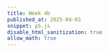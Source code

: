 ```yaml
---
title: Week 4b
published_at: 2025-04-03
snippet: p5.js
disable_html_sanitization: true
allow_math: true
---
```


<script src="./scripts/p5.js"></script>

<canvas id="p5_example"></canvas>

<script>
    const cnv = document.getElementById ("p5_example")
    const w = cnv.parentNode.scrollWidth
    const h = w * 9 / 16


    // declaring a variable and assigning to it, an empty object
const faller  = {}

// declaring a variable and assigning to it, an empty array
const fallers = []
let bg

function setup() {
 createCanvas (w, h, P2D, cnv)//this is to make it fullscreen
  noStroke ()// to ensure there is no stroke
  colorMode (HSB)//enableing different colours
   // Assigning an array of two randomly generated colors to the faller object.
  faller.colours = [ rand_col (), rand_col () ]
  // Defining starting points for the animation, where elements will begin falling from.
  faller.start_points = [
    { x: 0, y: height / 2 },
    { x: 0, y: 0 },
    { x: width / 4, y: 0 },
    { x: width / 2, y: 0 },
    { x: width * 3 / 4, y: 0 },
    { x: width, y: 0 },
    { x: width, y: height / 2 },
  ]
  faller.end_points = []// Empty array to store end points for faller animation.
  for (let i = 1; i < 8; i++) {// Looping 7 times to define end points where falling motion will stop.
    faller.end_points.push ({
      x: i * width / 8,// End X positions evenly spaced across the width.
      y: height// End Y positions always at the bottom of the screen.
    })
  }  // Creating an array of 7 randomly generated curve values for animation smoothness.
  faller.curves = new Array (7).fill ().map (rand_curve)
  faller.phase  = 0 // Initializing phase to 0, which will be used to control animation progression.
    // Creating a copy of the faller object and adding it to the fallers array.
  fallers.push (Object.assign ({}, faller))
    // Assign a random color to the background.
  bg = rand_col ()
}

function draw() {
   // Set the background color.
  background (bg)
   // Every 40 frames, create a new faller and update background color.
  if (frameCount % 40 == 0) {
    const new_faller = Object.assign ({}, faller)
    new_faller.colours = [ bg, rand_col () ] // The new faller gets a new color combination.
    new_faller.curves = new Array (7).fill ().map (rand_curve) // Generate new curves for smooth animation variation.
    // Reverse the fallers array, add the new faller, and reverse back.
    fallers.reverse ()
    fallers.push (new_faller)
    fallers.reverse ()
    bg = rand_col () // Assign a new random background color.
  }
  
  const redundant = [] // Array to store indices of fallers that have finished their animation.
  
  fallers.forEach ((f, i) => {// Iterate through each faller in the fallers array.
    colorMode (RGB)// Switch to RGB mode for color interpolation.
    fill (lerpColor (f.colours[0], f.colours[1], f.phase)) // Set the fill color by blending between the two colors based on phase progression.
    beginShape ()  // Begin drawing the shape.
    vertex (0, height) // Start at the bottom-left corner of the canvas.
      // Loop through each start point and calculate its position using phase.
    f.start_points.forEach ((s, i) => {
      const p = find_point (s, f.end_points[i], f.phase ** f.curves[i])
      vertex (p.x, p.y)
    })  // End at the bottom-right corner of the canvas.
    vertex (width, height)
    endShape ()
    f.phase += 0.008
    if (f.phase > 1) redundant.push (i)
  })
  //unsure
  redundant.forEach (n => fallers.splice (n, 1))
  
}
//function for the start and end points based on the phase
function find_point (start, end, phase) {
  const delt = {
    x: end.x - start.x,//calculating the x distance
    y: end.y - start.y//calculating the y distance
  } // Calculate new position based on phase.
  const x = start.x + delt.x * phase
  const y = start.y + delt.y * phase
  return { x, y }
}

// Function to generate a random color in HSB mode.
function rand_col () {
  colorMode (HSB)
  const h = floor (random () * 360)// Random hue between 0 and 360.
  return color (h, 100, 100)
}
// Function to generate a random curve value to control animation smoothness.
function rand_curve () {
  return random () * 2 + 1// Returns a random value between 1 and 3.
}
</script>

